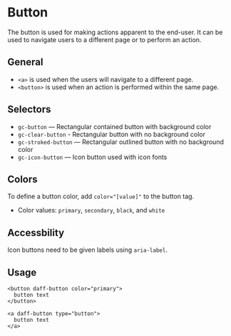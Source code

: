 # Button
The button is used for making actions apparent to the end-user. It can be used to navigate users to a different page or to perform an action.

## General

* `<a>` is used when the users will navigate to a different page.
* `<button>` is used when an action is performed within the same page.

## Selectors

* `gc-button` — Rectangular contained button with background color
* `gc-clear-button` - Rectangular button with no background color
* `gc-stroked-button` — Rectangular outlined button with no background color
* `gc-icon-button` — Icon button used with icon fonts

## Colors

To define a button color, add `color="[value]"` to the button tag.

* Color values: `primary`, `secondary`, `black`, and `white`

## Accessbility

Icon buttons need to be given labels using `aria-label`.

## Usage
```
<button daff-button color="primary">
  button text
</button>
```

```
<a daff-button type="button">
  button text
</a>
```